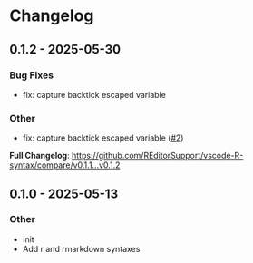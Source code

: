 # Changelog

## 0.1.2 - 2025-05-30

### Bug Fixes

* fix: capture backtick escaped variable

### Other

* fix: capture backtick escaped variable ([#2](https://github.com/REditorSupport/vscode-R-syntax/issues/2))

**Full Changelog**: https://github.com/REditorSupport/vscode-R-syntax/compare/v0.1.1...v0.1.2

## 0.1.0 - 2025-05-13

### Other

* init
* Add r and rmarkdown syntaxes

<!-- generated by git-cliff -->

